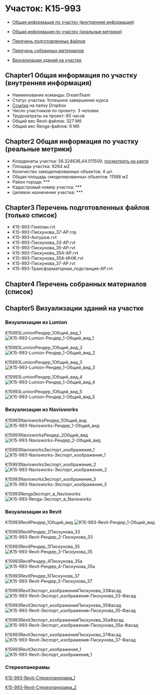 # Участок: K15-993

* [Общая информация по участку (внутренняя информация)](#Chapter1)

* [Общая информация по участку (реальные метрики)](#Chapter2)

* [Перечень подготовленных файлов](#Chapter3)

* [Перечень собранных материалов](#Chapter4)

* [Визуализации зданий на участке](#Chapter5)

## <a id="test">Chapter1</a> Общая информация по участку (внутренняя информация)
+ Наименование команды: DreamTeam
+ Статус участка: Успешное завершение курса
+ [Ссылка](https://www.dropbox.com/sh/wvvgv1nw1iqred9/AADfKuX3quNjRNK6da3AUdqQa/K15_993?dl=0) на папку Dropbox
+ Число участников по проекту: 3 человек
+ Трудозатраты на проект: 65 часов
+ Общий вес Revit-файлов: 327 Мб
+ Общий вес Renga-файлов: 6 Мб
## <a id="test">Chapter2</a> Общая информация по участку (реальные метрики)
+ Координаты участка: 56.324636,44.011509, [посмотреть на карте](https://yandex.ru/maps/47/nizhny-novgorod/?ll=56.324636%2C44.011509&z=19)
+ Площадь участка: 9264 м2
+ Количество замоделированных объектов: 4 шт.
+ Общая площадь смоделированных объектов: 11588 м2
+ Район города: *** 
+ Кадастровый номер участка: *** 
+ Целевое назначение участка: *** 
## <a id="test">Chapter3</a> Перечень подготовленных файлов (только список)
+ K15-993-Генплан.rvt
+ K15-993-Пискунова_37-АР.rnp
+ К15-993-Антураж.rvt
+ К15-993-Пискунова_33-АР.rvt
+ К15-993-Пискунова_35-АР.rvt
+ К15-993-Пискунова_35А-АР.rvt
+ К15-993-Пискунова_35А-ИНЖ.rvt
+ К15-993-Пискунова_37-АР.rvt
+ К15-993-Трансформаторная_подстанция-АР.rvt
## <a id="test">Chapter4</a> Перечень собранных материалов (список)
## <a id="test">Chapter5</a> Визуализации зданий на участке
### Визуализации из Lumion
K15993LumionРендер_1Общий_вид_1
![K15-993-Lumion-Рендер_1-Общий_вид_1](/Images/K15_993/K15-993-Lumion-Рендер_1-Общий_вид_1_Compressed.jpg)

K15993LumionРендер_1Общий_вид_2
![K15-993-Lumion-Рендер_1-Общий_вид_2](/Images/K15_993/K15-993-Lumion-Рендер_1-Общий_вид_2_Compressed.jpg)

K15993LumionРендер_1Общий_вид_3
![K15-993-Lumion-Рендер_1-Общий_вид_3](/Images/K15_993/K15-993-Lumion-Рендер_1-Общий_вид_3_Compressed.jpg)

K15993LumionРендер_1Общий_вид_4
![K15-993-Lumion-Рендер_1-Общий_вид_4](/Images/K15_993/K15-993-Lumion-Рендер_1-Общий_вид_4_Compressed.jpg)

K15993LumionРендер_1Общий_вид_5
![K15-993-Lumion-Рендер_1-Общий_вид_5](/Images/K15_993/K15-993-Lumion-Рендер_1-Общий_вид_5_Compressed.jpg)

### Визуализации из Navisworks
K15993NavisworksРендер_1Общий_вид
![K15-993-Navisworks-Рендер_1-Общий_вид](/Images/K15_993/K15-993-Navisworks-Рендер_1-Общий_вид_Compressed.jpg)

K15993NavisworksРендер_2Общий_вид
![K15-993-Navisworks-Рендер_2-Общий_вид](/Images/K15_993/K15-993-Navisworks-Рендер_2-Общий_вид_Compressed.jpg)

K15993NavisworksЭкспорт_изображения_1
![K15-993-Navisworks-Экспорт_изображения_1](/Images/K15_993/K15-993-Navisworks-Экспорт_изображения_1_Compressed.jpg)

K15993NavisworksЭкспорт_изображения_2
![K15-993-Navisworks-Экспорт_изображения_2](/Images/K15_993/K15-993-Navisworks-Экспорт_изображения_2_Compressed.jpg)

K15993NavisworksЭкспорт_изображения_3
![K15-993-Navisworks-Экспорт_изображения_3](/Images/K15_993/K15-993-Navisworks-Экспорт_изображения_3_Compressed.jpg)

K15993RengaЭкспорт_в_Navisworks
![K15-993-Renga-Экспорт_в_Navisworks](/Images/K15_993/K15-993-Renga-Экспорт_в_Navisworks_Compressed.jpg)

### Визуализации из Revit
K15993RevitРендер_1Общий_вид
![K15-993-Revit-Рендер_1-Общий_вид](/Images/K15_993/K15-993-Revit-Рендер_1-Общий_вид_Compressed.jpg)

K15993RevitРендер_2Пискунова_33
![K15-993-Revit-Рендер_2-Пискунова_33](/Images/K15_993/K15-993-Revit-Рендер_2-Пискунова_33_Compressed.jpg)

K15993RevitРендер_3Пискунова_35
![K15-993-Revit-Рендер_3-Пискунова_35](/Images/K15_993/K15-993-Revit-Рендер_3-Пискунова_35_Compressed.jpg)

K15993RevitРендер_4Пискунова_35а
![K15-993-Revit-Рендер_4-Пискунова_35а](/Images/K15_993/K15-993-Revit-Рендер_4-Пискунова_35а_Compressed.jpg)

K15993RevitРендер_5Пискунова_37
![K15-993-Revit-Рендер_5-Пискунова_37](/Images/K15_993/K15-993-Revit-Рендер_5-Пискунова_37_Compressed.jpg)

K15993RevitЭкспорт_изображенияПискунова_33Фасад
![K15-993-Revit-Экспорт_изображения-Пискунова_33-Фасад](/Images/K15_993/K15-993-Revit-Экспорт_изображения-Пискунова_33-Фасад_Compressed.jpg)

K15993RevitЭкспорт_изображенияПискунова_35Фасад
![K15-993-Revit-Экспорт_изображения-Пискунова_35-Фасад](/Images/K15_993/K15-993-Revit-Экспорт_изображения-Пискунова_35-Фасад_Compressed.jpg)

K15993RevitЭкспорт_изображенияПискунова_35аФасад
![K15-993-Revit-Экспорт_изображения-Пискунова_35а-Фасад](/Images/K15_993/K15-993-Revit-Экспорт_изображения-Пискунова_35а-Фасад_Compressed.jpg)

K15993RevitЭкспорт_изображенияПискунова_37Фасад
![K15-993-Revit-Экспорт_изображения-Пискунова_37-Фасад](/Images/K15_993/K15-993-Revit-Экспорт_изображения-Пискунова_37-Фасад_Compressed.jpg)

K15993RevitЭкспорт_изображения_1
![K15-993-Revit-Экспорт_изображения_1](/Images/K15_993/K15-993-Revit-Экспорт_изображения_1_Compressed.jpg)

### Стереопанорамы
[K15-993-Revit-Стереопанорама_1](https://pano.autodesk.com/pano.html?url=jpgs/6f26edc8-0995-40cb-9160-95965ce7d131&version=2)

[K15-993-Revit-Стереопанорама_2](https://pano.autodesk.com/pano.html?url=jpgs/2fff36ae-084e-4ab3-8e9f-66ada23f5df4&version=2)

